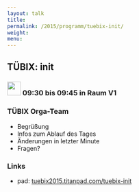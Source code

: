 ```yaml
---
layout: talk
title:
permalink: /2015/programm/tuebix-init/
weight: 
menu:
---
```

## TÜBIX: init

### <img height = "32" src="../../../images/talk2.svg"> 09:30 bis 09:45 in Raum V1

### TÜBIX Orga-Team

* Begrüßung
* Infos zum Ablauf des Tages
* Änderungen in letzter Minute
* Fragen?

### Links

- pad: <a href="https://tuebix2015.titanpad.com/tuebix-init" target="_blank">tuebix2015.titanpad.com/tuebix-init</a>
